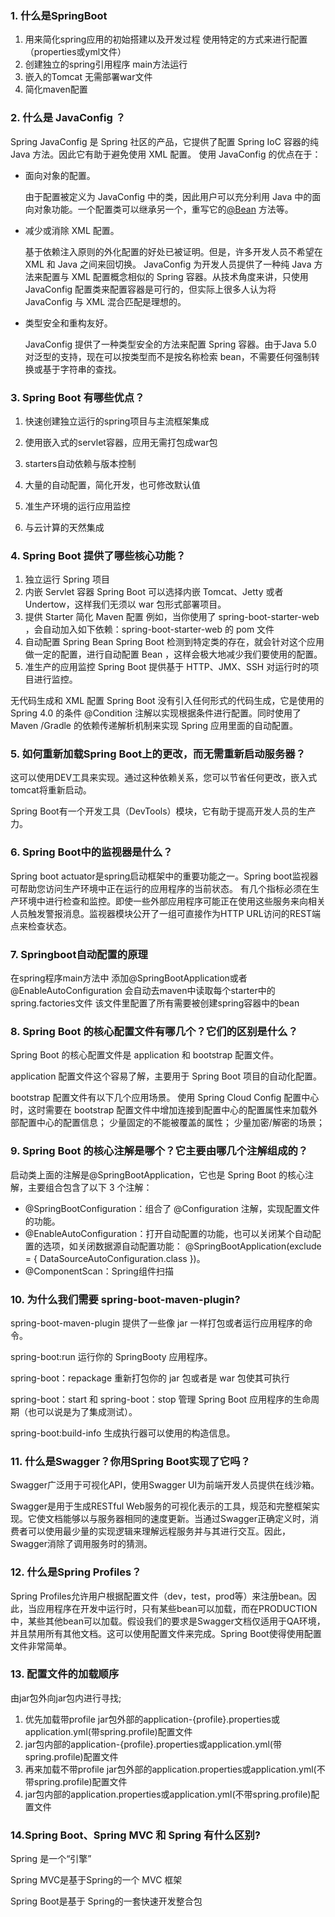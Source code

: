 ### 1. 什么是SpringBoot

1. 用来简化spring应用的初始搭建以及开发过程 使用特定的方式来进行配置（properties或yml文件）
2. 创建独立的spring引用程序 main方法运行
3. 嵌入的Tomcat 无需部署war文件
4. 简化maven配置





### 2. 什么是 JavaConfig ？

Spring JavaConfig 是 Spring 社区的产品，它提供了配置 Spring IoC 容器的纯 Java 方法。因此它有助于避免使用 XML 配置。 使用 JavaConfig 的优点在于：

* 面向对象的配置。

  由于配置被定义为 JavaConfig 中的类，因此用户可以充分利用 Java 中的面向对象功能。一个配置类可以继承另一个，重写它的[@Bean](https://my.oschina.net/bean) 方法等。

* 减少或消除 XML 配置。

  基于依赖注入原则的外化配置的好处已被证明。但是，许多开发人员不希望在 XML 和 Java 之间来回切换。 JavaConfig 为开发人员提供了一种纯 Java 方法来配置与 XML 配置概念相似的 Spring 容器。从技术角度来讲，只使用 JavaConfig 配置类来配置容器是可行的，但实际上很多人认为将 JavaConfig 与 XML 混合匹配是理想的。

* 类型安全和重构友好。

  JavaConfig 提供了一种类型安全的方法来配置 Spring 容器。由于Java 5.0 对泛型的支持，现在可以按类型而不是按名称检索 bean，不需要任何强制转换或基于字符串的查找。





### 3. Spring Boot 有哪些优点？

1. 快速创建独立运行的spring项目与主流框架集成

2. 使用嵌入式的servlet容器，应用无需打包成war包

3. starters自动依赖与版本控制

4. 大量的自动配置，简化开发，也可修改默认值

5. 准生产环境的运行应用监控

6. 与云计算的天然集成





### 4. Spring Boot **提供了哪些核心功能？**

1. 独立运行 Spring 项目
2. 内嵌 Servlet 容器 Spring Boot 可以选择内嵌 Tomcat、Jetty 或者 Undertow，这样我们无须以 war 包形式部署项目。
3. 提供 Starter 简化 Maven 配置 例如，当你使用了 spring-boot-starter-web ，会自动加入如下依赖：spring-boot-starter-web 的 pom 文件
4. 自动配置 Spring Bean Spring Boot 检测到特定类的存在，就会针对这个应用做一定的配置，进行自动配置 Bean ，这样会极大地减少我们要使用的配置。
5. 准生产的应用监控 Spring Boot 提供基于 HTTP、JMX、SSH 对运行时的项目进行监控。

无代码生成和 XML 配置 Spring Boot 没有引入任何形式的代码生成，它是使用的 Spring 4.0 的条件 @Condition 注解以实现根据条件进行配置。同时使用了 Maven /Gradle 的依赖传递解析机制来实现 Spring 应用里面的自动配置。





### 5. 如何重新加载Spring Boot上的更改，而无需重新启动服务器？

这可以使用DEV工具来实现。通过这种依赖关系，您可以节省任何更改，嵌入式tomcat将重新启动。

Spring Boot有一个开发工具（DevTools）模块，它有助于提高开发人员的生产力。





### 6. Spring Boot中的监视器是什么？

Spring boot actuator是spring启动框架中的重要功能之一。Spring boot监视器可帮助您访问生产环境中正在运行的应用程序的当前状态。 有几个指标必须在生产环境中进行检查和监控。即使一些外部应用程序可能正在使用这些服务来向相关人员触发警报消息。监视器模块公开了一组可直接作为HTTP URL访问的REST端点来检查状态。





### 7. Springboot自动配置的原理

在spring程序main方法中 添加@SpringBootApplication或者@EnableAutoConfiguration 会自动去maven中读取每个starter中的spring.factories文件 该文件里配置了所有需要被创建spring容器中的bean





### 8. Spring Boot 的核心配置文件有哪几个？它们的区别是什么？

Spring Boot 的核心配置文件是 application 和 bootstrap 配置文件。

application 配置文件这个容易了解，主要用于 Spring Boot 项目的自动化配置。

bootstrap 配置文件有以下几个应用场景。 使用 Spring Cloud Config 配置中心时，这时需要在 bootstrap 配置文件中增加连接到配置中心的配置属性来加载外部配置中心的配置信息； 少量固定的不能被覆盖的属性； 少量加密/解密的场景；





### 9. Spring Boot 的核心注解是哪个？它主要由哪几个注解组成的？

启动类上面的注解是@SpringBootApplication，它也是 Spring Boot 的核心注解，主要组合包含了以下 3 个注解：

* @SpringBootConfiguration：组合了 @Configuration 注解，实现配置文件的功能。
* @EnableAutoConfiguration：打开自动配置的功能，也可以关闭某个自动配置的选项，如关闭数据源自动配置功能： @SpringBootApplication(exclude = { DataSourceAutoConfiguration.class })。
* @ComponentScan：Spring组件扫描





### 10. 为什么我们需要 spring-boot-maven-plugin?

spring-boot-maven-plugin 提供了一些像 jar 一样打包或者运行应用程序的命令。

spring-boot:run 运行你的 SpringBooty 应用程序。

spring-boot：repackage 重新打包你的 jar 包或者是 war 包使其可执行

spring-boot：start 和 spring-boot：stop 管理 Spring Boot 应用程序的生命周期（也可以说是为了集成测试）。

spring-boot:build-info 生成执行器可以使用的构造信息。





### 11. 什么是Swagger？你用Spring Boot实现了它吗？

Swagger广泛用于可视化API，使用Swagger UI为前端开发人员提供在线沙箱。

Swagger是用于生成RESTful Web服务的可视化表示的工具，规范和完整框架实现。它使文档能够以与服务器相同的速度更新。当通过Swagger正确定义时，消费者可以使用最少量的实现逻辑来理解远程服务并与其进行交互。因此，Swagger消除了调用服务时的猜测。





### 12. 什么是Spring Profiles？

Spring Profiles允许用户根据配置文件（dev，test，prod等）来注册bean。因此，当应用程序在开发中运行时，只有某些bean可以加载，而在PRODUCTION中，某些其他bean可以加载。假设我们的要求是Swagger文档仅适用于QA环境，并且禁用所有其他文档。这可以使用配置文件来完成。Spring Boot使得使用配置文件非常简单。





### 13. 配置文件的加载顺序

由jar包外向jar包内进行寻找;

1. 优先加载带profile jar包外部的application-{profile}.properties或application.yml(带spring.profile)配置文件
2. jar包内部的application-{profile}.properties或application.yml(带spring.profile)配置文件
3. 再来加载不带profile jar包外部的application.properties或application.yml(不带spring.profile)配置文件
4. jar包内部的application.properties或application.yml(不带spring.profile)配置文件





### 14.Spring Boot、Spring MVC 和 Spring 有什么区别?

Spring 是一个“引擎”

Spring MVC是基于Spring的一个 MVC 框架

Spring Boot是基于 Spring的一套快速开发整合包